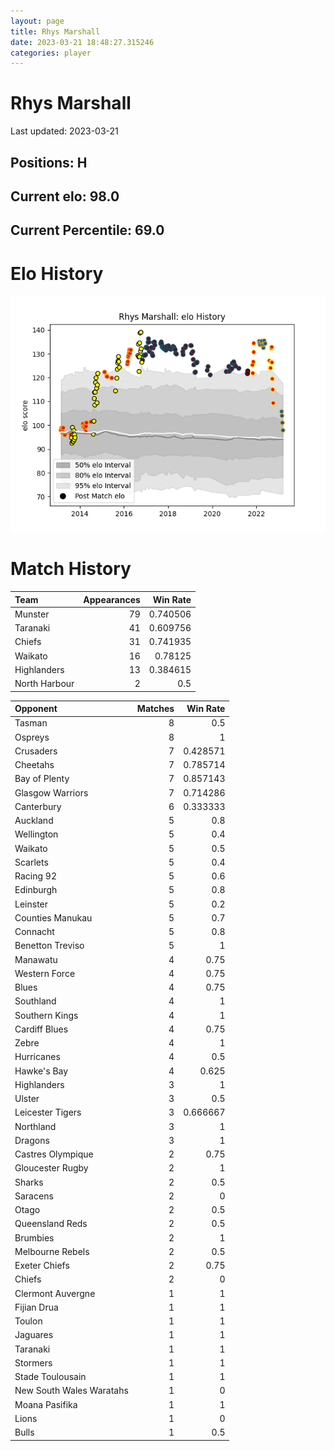 ```yaml
---  
layout: page  
title: Rhys Marshall  
date: 2023-03-21 18:48:27.315246  
categories: player  
---
```

# Rhys Marshall


Last updated: 2023-03-21
## Positions: H

## Current elo: 98.0

## Current Percentile: 69.0

# Elo History


![elo history](history_RhysMarshall.png)
# Match History


| Team          |   Appearances |   Win Rate |
|:--------------|--------------:|-----------:|
| Munster       |            79 |   0.740506 |
| Taranaki      |            41 |   0.609756 |
| Chiefs        |            31 |   0.741935 |
| Waikato       |            16 |   0.78125  |
| Highlanders   |            13 |   0.384615 |
| North Harbour |             2 |   0.5      |

| Opponent                 |   Matches |   Win Rate |
|:-------------------------|----------:|-----------:|
| Tasman                   |         8 |   0.5      |
| Ospreys                  |         8 |   1        |
| Crusaders                |         7 |   0.428571 |
| Cheetahs                 |         7 |   0.785714 |
| Bay of Plenty            |         7 |   0.857143 |
| Glasgow Warriors         |         7 |   0.714286 |
| Canterbury               |         6 |   0.333333 |
| Auckland                 |         5 |   0.8      |
| Wellington               |         5 |   0.4      |
| Waikato                  |         5 |   0.5      |
| Scarlets                 |         5 |   0.4      |
| Racing 92                |         5 |   0.6      |
| Edinburgh                |         5 |   0.8      |
| Leinster                 |         5 |   0.2      |
| Counties Manukau         |         5 |   0.7      |
| Connacht                 |         5 |   0.8      |
| Benetton Treviso         |         5 |   1        |
| Manawatu                 |         4 |   0.75     |
| Western Force            |         4 |   0.75     |
| Blues                    |         4 |   0.75     |
| Southland                |         4 |   1        |
| Southern Kings           |         4 |   1        |
| Cardiff Blues            |         4 |   0.75     |
| Zebre                    |         4 |   1        |
| Hurricanes               |         4 |   0.5      |
| Hawke's Bay              |         4 |   0.625    |
| Highlanders              |         3 |   1        |
| Ulster                   |         3 |   0.5      |
| Leicester Tigers         |         3 |   0.666667 |
| Northland                |         3 |   1        |
| Dragons                  |         3 |   1        |
| Castres Olympique        |         2 |   0.75     |
| Gloucester Rugby         |         2 |   1        |
| Sharks                   |         2 |   0.5      |
| Saracens                 |         2 |   0        |
| Otago                    |         2 |   0.5      |
| Queensland Reds          |         2 |   0.5      |
| Brumbies                 |         2 |   1        |
| Melbourne Rebels         |         2 |   0.5      |
| Exeter Chiefs            |         2 |   0.75     |
| Chiefs                   |         2 |   0        |
| Clermont Auvergne        |         1 |   1        |
| Fijian Drua              |         1 |   1        |
| Toulon                   |         1 |   1        |
| Jaguares                 |         1 |   1        |
| Taranaki                 |         1 |   1        |
| Stormers                 |         1 |   1        |
| Stade Toulousain         |         1 |   1        |
| New South Wales Waratahs |         1 |   0        |
| Moana Pasifika           |         1 |   1        |
| Lions                    |         1 |   0        |
| Bulls                    |         1 |   0.5      |